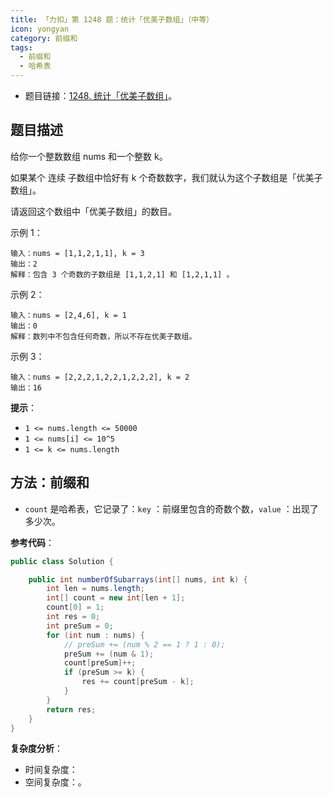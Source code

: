 ```yaml
---
title: 「力扣」第 1248 题：统计「优美子数组」（中等）
icon: yongyan
category: 前缀和
tags:
  - 前缀和
  - 哈希表
---
```


- 题目链接：[1248. 统计「优美子数组」](https://leetcode-cn.com/problems/count-number-of-nice-subarrays/)。

## 题目描述

给你一个整数数组 nums 和一个整数 k。

如果某个 连续 子数组中恰好有 k 个奇数数字，我们就认为这个子数组是「优美子数组」。

请返回这个数组中「优美子数组」的数目。

示例 1：

```
输入：nums = [1,1,2,1,1], k = 3
输出：2
解释：包含 3 个奇数的子数组是 [1,1,2,1] 和 [1,2,1,1] 。
```

示例 2：

```
输入：nums = [2,4,6], k = 1
输出：0
解释：数列中不包含任何奇数，所以不存在优美子数组。
```

示例 3：

```
输入：nums = [2,2,2,1,2,2,1,2,2,2], k = 2
输出：16
```

**提示**：

- `1 <= nums.length <= 50000`
- `1 <= nums[i] <= 10^5`
- `1 <= k <= nums.length`

## 方法：前缀和

+ `count` 是哈希表，它记录了：`key` ：前缀里包含的奇数个数，`value` ：出现了多少次。

**参考代码**：

```java
public class Solution {

    public int numberOfSubarrays(int[] nums, int k) {
        int len = nums.length;
        int[] count = new int[len + 1];
        count[0] = 1;
        int res = 0;
        int preSum = 0;
        for (int num : nums) {
            // preSum += (num % 2 == 1 ? 1 : 0);
            preSum += (num & 1);
            count[preSum]++;
            if (preSum >= k) {
                res += count[preSum - k];
            }
        }
        return res;
    }
}
```

**复杂度分析**：

- 时间复杂度：
- 空间复杂度：。

